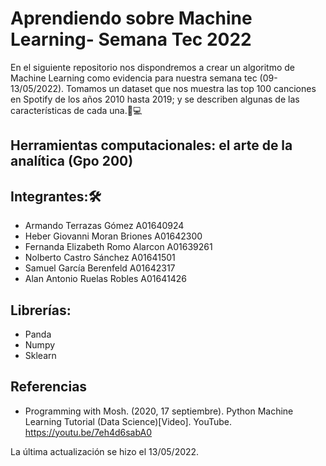 # Aprendiendo sobre Machine Learning- Semana Tec 2022
En el siguiente repositorio nos dispondremos a crear un algoritmo de Machine Learning como evidencia para nuestra semana tec (09-13/05/2022). Tomamos un dataset que nos muestra las top 100 canciones en Spotify de los años 2010 hasta 2019; y se describen algunas de las características de cada una.🐐💻

## Herramientas computacionales: el arte de la analítica (Gpo 200)

## Integrantes:🛠
- Armando Terrazas Gómez A01640924<br>
- Heber Giovanni Moran Briones A01642300<br>
- Fernanda Elizabeth Romo Alarcon A01639261<br>
- Nolberto Castro Sánchez A01641501<br>
- Samuel García Berenfeld A01642317<br>
- Alan Antonio Ruelas Robles A01641426 <br>

## Librerías:
- Panda
- Numpy
- Sklearn

## Referencias
- Programming with Mosh. (2020, 17 septiembre).
	Python Machine Learning Tutorial (Data Science)[Video]. YouTube.
	https://youtu.be/7eh4d6sabA0

La última actualización se hizo el 13/05/2022.
